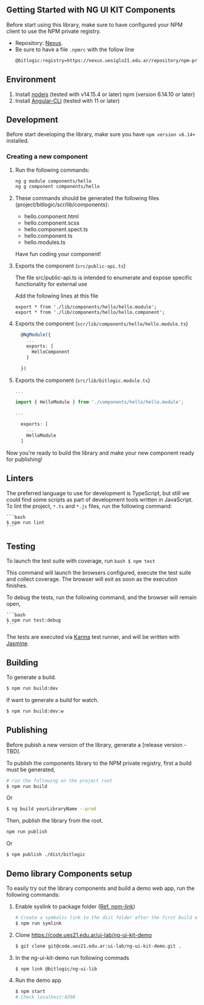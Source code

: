 ## Getting Started with NG UI KIT Components

Before start using this library, make sure to have configured your NPM client to use the NPM private registry.

- Repository: [Nexus](https://nexus.uesiglo21.edu.ar/#browse/browse:npm-private:%40s21).
- Be sure to have a file `.npmrc` with the follow line
  ```sh
  @bitlogic:registry=https://nexus.uesiglo21.edu.ar/repository/npm-private/
  ```

## Environment

1. Install [nodejs](https://nodejs.org/) (tested with v14.15.4 or later)
   npm (version 6.14.10 or later)
2. Install [Angular-CLI](https://github.com/angular/angular-cli) (tested with 11 or later)

## Development

Before start developing the library, make sure you have `npm version v6.14+` installed.

### Creating a new component

1.  Run the following commands:

    ```sh
    ng g module components/hello
    ng g component components/hello
    ```

2.  These commands should be generated the following files (project/bitlogic/scr/lib/components):

    - hello.component.html
    - hello.component.scss
    - hello.component.spect.ts
    - hello.component.ts
    - hello.modules.ts

    Have fun coding your component!

3.  Exports the component (`src/public-api.ts`)

    The file src/public-api.ts is intended to enumerate and expose specific functionality for external use

    Add the following lines at this file

        export * from './lib/components/hello/hello.module';
        export * from './lib/components/hello/hello.component';

4.  Exports the component (`scr/lib/components/hello/hello.module.ts`)

    ```ts
      @NgModule({
        ...
        exports: [
          HelloComponent
        ]

      })
    ```

5.  Exports the component (`src/lib/bitlogic.module.ts`)

    ```ts
    ...

    import { HelloModule } from './components/hello/hello.module';

    ...

      exports: [
        ...
        HelloModule
      ]

    ```

Now you're ready to build the library and make your new component ready for publishing!

## Linters

The preferred language to use for development is TypeScript, but still we could find some scripts as part of development tools written in JavaScript.
To lint the project, `*.ts` and `*.js` files, run the following command:

    ```bash
    $ npm run lint
    ```

## Testing

To launch the test suite with coverage, run
`bash
    $ npm test
    `

This command will launch the browsers configured, execute the test suite and collect coverage. The browser will exit as soon as the execution finishes.

To debug the tests, run the following command, and the browser will remain open,

    ```bash
    $ npm run test:debug
    ```

The tests are executed via [Karma](https://karma-runner.github.io) test runner, and will be written with [Jasmine](https://jasmine.github.io/).

## Building

To generate a build.

```bash
$ npm run build:dev
```

If want to generate a build for watch.

```bash
$ npm run build:dev:w
```

## Publishing

Before pubish a new version of the library, generate a [release version - TBD].

To publish the components library to the NPM private registry, first a build must be generated,

```bash
# run the following on the project root
$ npm run build
```

Or

```bash
$ ng build yourLibraryName --prod

```

Then, publish the library from the root.

```bash
npm run publish
```

Or

```bash
$ npm publish ./dist/bitlogic
```

## Demo library Components setup

To easily try out the library components and build a demo web app, run the following commands:

1. Enable syslink to package folder ([Ref. npm-link](https://docs.npmjs.com/cli/v7/commands/npm-link))

   ```bash
   # Create a symbolic link to the dist folder after the first build execution
   $ npm run symlink
   ```

2. Clone https://code.ues21.edu.ar/ui-lab/ng-ui-kit-demo

   ```bash
   $ git clone git@code.ues21.edu.ar:ui-lab/ng-ui-kit-demo.git .
   ```

3. In the ng-ui-kit-demo run following commads

   ```bash
   $ npm link @bitlogic/ng-ui-lib
   ```

4. Run the demo app

   ```bash
   $ npm start
   # Check localhost:4200
   ```
